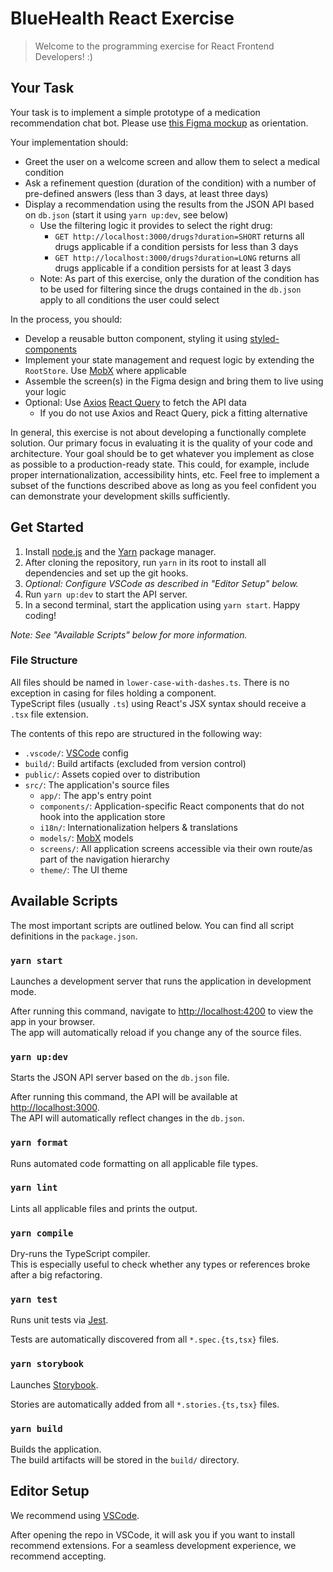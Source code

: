 # BlueHealth React Exercise

> Welcome to the programming exercise for React Frontend Developers! :)

## Your Task

Your task is to implement a simple prototype of a medication recommendation chat bot.
Please use [this Figma mockup](https://www.figma.com/file/6obDDPURVCkT8oyiO1BNkW/Blue-React-Exercise) as orientation.

Your implementation should:

- Greet the user on a welcome screen and allow them to select a medical condition
- Ask a refinement question (duration of the condition) with a number of pre-defined answers (less than 3 days, at least three days)
- Display a recommendation using the results from the JSON API based on `db.json` (start it using `yarn up:dev`, see below)
  - Use the filtering logic it provides to select the right drug:
    - `GET http://localhost:3000/drugs?duration=SHORT` returns all drugs applicable if a condition persists for less than 3 days
    - `GET http://localhost:3000/drugs?duration=LONG` returns all drugs applicable if a condition persists for at least 3 days
  - Note: As part of this exercise, only the duration of the condition has to be used for filtering since the drugs contained in the `db.json` apply to all conditions the user could select

In the process, you should:

- Develop a reusable button component, styling it using [styled-components](https://styled-components.com/)
- Implement your state management and request logic by extending the `RootStore`. Use [MobX](https://mobx.js.org) where applicable
- Assemble the screen(s) in the Figma design and bring them to live using your logic
- Optional: Use [Axios](https://axios-http.com/docs/intro) [React Query](https://react-query.tanstack.com/) to fetch the API data
  - If you do not use Axios and React Query, pick a fitting alternative

In general, this exercise is not about developing a functionally complete solution. Our primary focus in evaluating it is the quality of your code and architecture. Your goal should be to get whatever you implement as close as possible to a production-ready state.
This could, for example, include proper internationalization, accessibility hints, etc. Feel free to implement a subset of the functions described above as long as you feel confident you can demonstrate your development skills sufficiently.

## Get Started

1. Install [node.js](https://nodejs.org/en/) and the [Yarn](https://yarnpkg.com/getting-started/install) package manager.
2. After cloning the repository, run `yarn` in its root to install all dependencies and set up the git hooks.
3. _Optional: Configure VSCode as described in "Editor Setup" below._
4. Run `yarn up:dev` to start the API server.
5. In a second terminal, start the application using `yarn start`. Happy coding!

_Note: See "Available Scripts" below for more information._

### File Structure

All files should be named in `lower-case-with-dashes.ts`. There is no exception in casing for files holding a component.<br />
TypeScript files (usually `.ts`) using React's JSX syntax should receive a `.tsx` file extension.

The contents of this repo are structured in the following way:

- `.vscode/`: [VSCode](https://code.visualstudio.com/) config
- `build/`: Build artifacts (excluded from version control)
- `public/`: Assets copied over to distribution
- `src/`: The application's source files
  - `app/`: The app's entry point
  - `components/`: Application-specific React components that do not hook into the application store
  - `i18n/`: Internationalization helpers & translations
  - `models/`: [MobX](https://mobx.js.org) models
  - `screens/`: All application screens accessible via their own route/as part of the navigation hierarchy
  - `theme/`: The UI theme

## Available Scripts

The most important scripts are outlined below. You can find all script definitions in the `package.json`.

### `yarn start`

Launches a development server that runs the application in development mode.

After running this command, navigate to [http://localhost:4200](http://localhost:4200) to view the app in your browser.<br />
The app will automatically reload if you change any of the source files.

### `yarn up:dev`

Starts the JSON API server based on the `db.json` file.

After running this command, the API will be available at [http://localhost:3000](http://localhost:3000).<br />
The API will automatically reflect changes in the `db.json`.

### `yarn format`

Runs automated code formatting on all applicable file types.

### `yarn lint`

Lints all applicable files and prints the output.

### `yarn compile`

Dry-runs the TypeScript compiler.<br />
This is especially useful to check whether any types or references broke after a big refactoring.

### `yarn test`

Runs unit tests via [Jest](https://jestjs.io).

Tests are automatically discovered from all `*.spec.{ts,tsx}` files.

### `yarn storybook`

Launches [Storybook](https://storybook.js.org/).

Stories are automatically added from all `*.stories.{ts,tsx}` files.

### `yarn build`

Builds the application.<br />
The build artifacts will be stored in the `build/` directory.

## Editor Setup

We recommend using [VSCode](https://code.visualstudio.com/).

After opening the repo in VSCode, it will ask you if you want to install recommend extensions. For a seamless development experience, we recommend accepting.
